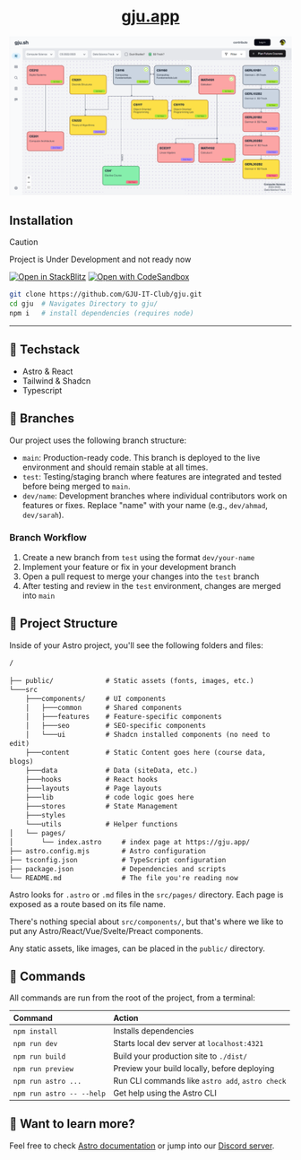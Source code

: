
<div align="center">
    <a href="https://gju.app"><h1>gju.app</h1></a>
    <img src="./public/cover.png" alt="Cover" width="600" />
</div>

## Installation

> [!CAUTION]
> Project is Under Development and not ready now


[![Open in StackBlitz](https://developer.stackblitz.com/img/open_in_stackblitz.svg)](https://stackblitz.com/github/GJU-IT-Club/gju)
[![Open with CodeSandbox](https://assets.codesandbox.io/github/button-edit-lime.svg)](https://codesandbox.io/p/sandbox/github/GJU-IT-Club/gju)


```sh
git clone https://github.com/GJU-IT-Club/gju.git
cd gju  # Navigates Directory to gju/
npm i   # install dependencies (requires node) 
```

---

## 👾 Techstack

- Astro & React
- Tailwind & Shadcn
- Typescript

## 🌿 Branches

Our project uses the following branch structure:

- `main`: Production-ready code. This branch is deployed to the live environment and should remain stable at all times.
- `test`: Testing/staging branch where features are integrated and tested before being merged to `main`.
- `dev/name`: Development branches where individual contributors work on features or fixes. Replace "name" with your name (e.g., `dev/ahmad`, `dev/sarah`).

### Branch Workflow

1. Create a new branch from `test` using the format `dev/your-name`
2. Implement your feature or fix in your development branch
3. Open a pull request to merge your changes into the `test` branch
4. After testing and review in the `test` environment, changes are merged into `main`

## 🚀 Project Structure

Inside of your Astro project, you'll see the following folders and files:

```text
/

├── public/             # Static assets (fonts, images, etc.)
└───src
    ├───components/     # UI components
    │   ├───common      # Shared components
    │   ├───features    # Feature-specific components
    │   ├───seo         # SEO-specific components
    │   └───ui          # Shadcn installed components (no need to edit)
    ├───content         # Static Content goes here (course data, blogs)
    ├───data            # Data (siteData, etc.)
    ├───hooks           # React hooks
    ├───layouts         # Page layouts
    ├───lib             # code logic goes here
    ├───stores          # State Management
    ├───styles
    └───utils           # Helper functions
│   └── pages/
│       └── index.astro     # index page at https://gju.app/
├── astro.config.mjs        # Astro configuration
├── tsconfig.json           # TypeScript configuration
├── package.json            # Dependencies and scripts
└── README.md               # The file you're reading now
```

Astro looks for `.astro` or `.md` files in the `src/pages/` directory. Each page is exposed as a route based on its file name.

There's nothing special about `src/components/`, but that's where we like to put any Astro/React/Vue/Svelte/Preact components.

Any static assets, like images, can be placed in the `public/` directory.

## 🧞 Commands

All commands are run from the root of the project, from a terminal:

| Command                   | Action                                           |
| :------------------------ | :----------------------------------------------- |
| `npm install`             | Installs dependencies                            |
| `npm run dev`             | Starts local dev server at `localhost:4321`      |
| `npm run build`           | Build your production site to `./dist/`          |
| `npm run preview`         | Preview your build locally, before deploying     |
| `npm run astro ...`       | Run CLI commands like `astro add`, `astro check` |
| `npm run astro -- --help` | Get help using the Astro CLI                     |

## 👀 Want to learn more?

Feel free to check [Astro documentation](https://docs.astro.build) or jump into our [Discord server](https://discord.gg/cFCzxjD3gJ).
